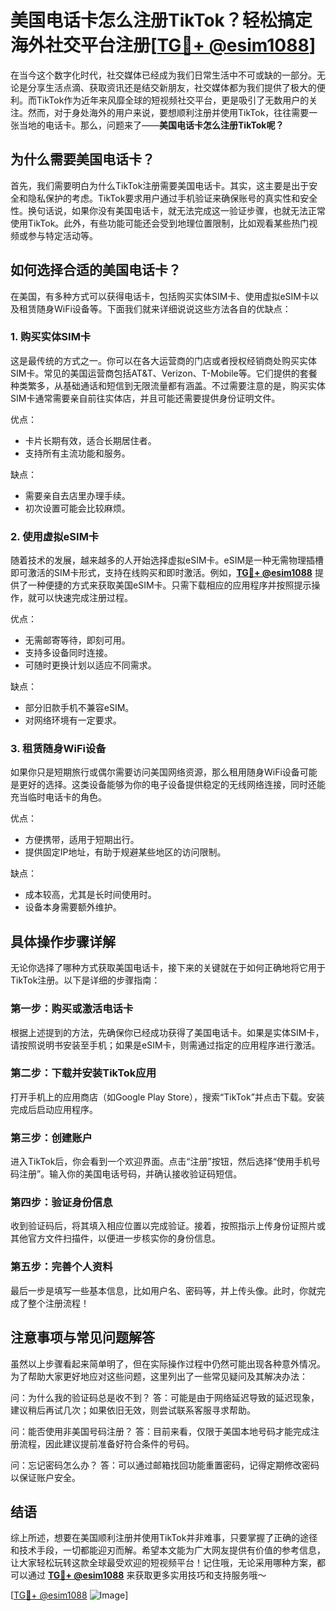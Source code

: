 # 美国电话卡怎么注册TikTok？轻松搞定海外社交平台注册[[TG💪+ @esim1088](https://t.me/s/esim1088)]

在当今这个数字化时代，社交媒体已经成为我们日常生活中不可或缺的一部分。无论是分享生活点滴、获取资讯还是结交新朋友，社交媒体都为我们提供了极大的便利。而TikTok作为近年来风靡全球的短视频社交平台，更是吸引了无数用户的关注。然而，对于身处海外的用户来说，要想顺利注册并使用TikTok，往往需要一张当地的电话卡。那么，问题来了——**美国电话卡怎么注册TikTok呢？**

## 为什么需要美国电话卡？

首先，我们需要明白为什么TikTok注册需要美国电话卡。其实，这主要是出于安全和隐私保护的考虑。TikTok要求用户通过手机验证来确保账号的真实性和安全性。换句话说，如果你没有美国电话卡，就无法完成这一验证步骤，也就无法正常使用TikTok。此外，有些功能可能还会受到地理位置限制，比如观看某些热门视频或参与特定活动等。

## 如何选择合适的美国电话卡？

在美国，有多种方式可以获得电话卡，包括购买实体SIM卡、使用虚拟eSIM卡以及租赁随身WiFi设备等。下面我们就来详细说说这些方法各自的优缺点：

### 1. 购买实体SIM卡

这是最传统的方式之一。你可以在各大运营商的门店或者授权经销商处购买实体SIM卡。常见的美国运营商包括AT&T、Verizon、T-Mobile等。它们提供的套餐种类繁多，从基础通话和短信到无限流量都有涵盖。不过需要注意的是，购买实体SIM卡通常需要亲自前往实体店，并且可能还需要提供身份证明文件。

优点：
- 卡片长期有效，适合长期居住者。
- 支持所有主流功能和服务。

缺点：
- 需要亲自去店里办理手续。
- 初次设置可能会比较麻烦。

### 2. 使用虚拟eSIM卡

随着技术的发展，越来越多的人开始选择虚拟eSIM卡。eSIM是一种无需物理插槽即可激活的SIM卡形式，支持在线购买和即时激活。例如，**[TG💪+ @esim1088](https://t.me/s/esim1088)** 提供了一种便捷的方式来获取美国eSIM卡。只需下载相应的应用程序并按照提示操作，就可以快速完成注册过程。

优点：
- 无需邮寄等待，即刻可用。
- 支持多设备同时连接。
- 可随时更换计划以适应不同需求。

缺点：
- 部分旧款手机不兼容eSIM。
- 对网络环境有一定要求。

### 3. 租赁随身WiFi设备

如果你只是短期旅行或偶尔需要访问美国网络资源，那么租用随身WiFi设备可能是更好的选择。这类设备能够为你的电子设备提供稳定的无线网络连接，同时还能充当临时电话卡的角色。

优点：
- 方便携带，适用于短期出行。
- 提供固定IP地址，有助于规避某些地区的访问限制。

缺点：
- 成本较高，尤其是长时间使用时。
- 设备本身需要额外维护。

## 具体操作步骤详解

无论你选择了哪种方式获取美国电话卡，接下来的关键就在于如何正确地将它用于TikTok注册。以下是详细的步骤指南：

### 第一步：购买或激活电话卡

根据上述提到的方法，先确保你已经成功获得了美国电话卡。如果是实体SIM卡，请按照说明书安装至手机；如果是eSIM卡，则需通过指定的应用程序进行激活。

### 第二步：下载并安装TikTok应用

打开手机上的应用商店（如Google Play Store），搜索“TikTok”并点击下载。安装完成后启动应用程序。

### 第三步：创建账户

进入TikTok后，你会看到一个欢迎界面。点击“注册”按钮，然后选择“使用手机号码注册”。输入你的美国电话号码，并确认接收验证码短信。

### 第四步：验证身份信息

收到验证码后，将其填入相应位置以完成验证。接着，按照指示上传身份证照片或其他官方文件扫描件，以便进一步核实你的身份信息。

### 第五步：完善个人资料

最后一步是填写一些基本信息，比如用户名、密码等，并上传头像。此时，你就完成了整个注册流程！

## 注意事项与常见问题解答

虽然以上步骤看起来简单明了，但在实际操作过程中仍然可能出现各种意外情况。为了帮助大家更好地应对这些问题，这里列出了一些常见疑问及其解决办法：

问：为什么我的验证码总是收不到？
答：可能是由于网络延迟导致的延迟现象，建议稍后再试几次；如果依旧无效，则尝试联系客服寻求帮助。

问：能否使用非美国号码注册？
答：目前来看，仅限于美国本地号码才能完成注册流程，因此建议提前准备好符合条件的号码。

问：忘记密码怎么办？
答：可以通过邮箱找回功能重置密码，记得定期修改密码以保证账户安全。

## 结语

综上所述，想要在美国顺利注册并使用TikTok并非难事，只要掌握了正确的途径和技术手段，一切都能迎刃而解。希望本文能为广大网友提供有价值的参考信息，让大家轻松玩转这款全球最受欢迎的短视频平台！记住哦，无论采用哪种方案，都可以通过 **[TG💪+ @esim1088](https://t.me/s/esim1088)** 来获取更多实用技巧和支持服务哦～

[[TG💪+ @esim1088](https://t.me/s/esim1088) ![Image](https://i.postimg.cc/4NQfJmqS/Snipaste-2025-05-13-00-14-12.png)]